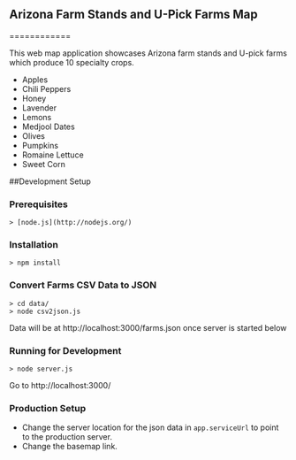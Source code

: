 ## Arizona Farm Stands and U-Pick Farms Map
============

This web map application showcases Arizona farm stands and U-pick farms which produce 10 specialty crops.
- Apples
- Chili Peppers
- Honey
- Lavender
- Lemons
- Medjool Dates
- Olives
- Pumpkins
- Romaine Lettuce
- Sweet Corn

##Development Setup

### Prerequisites

    > [node.js](http://nodejs.org/)

### Installation

    > npm install

### Convert Farms CSV Data to JSON

    > cd data/
    > node csv2json.js

Data will be at http://localhost:3000/farms.json once server is started below

### Running for Development

    > node server.js

Go to http://localhost:3000/

### Production Setup
- Change the server location for the json data in `app.serviceUrl` to point to the production server.
- Change the basemap link.